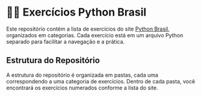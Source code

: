 # 🏋️‍♂️ Exercícios Python Brasil

Este repositório contém a lista de exercícios do site [Python Brasil](https://wiki.python.org.br/ListaDeExercicios), organizados em categorias. Cada exercício está em um arquivo Python separado para facilitar a navegação e a prática.

## Estrutura do Repositório

A estrutura do repositório é organizada em pastas, cada uma correspondendo a uma categoria de exercícios. Dentro de cada pasta, você encontrará os exercícios numerados conforme a lista do site.


